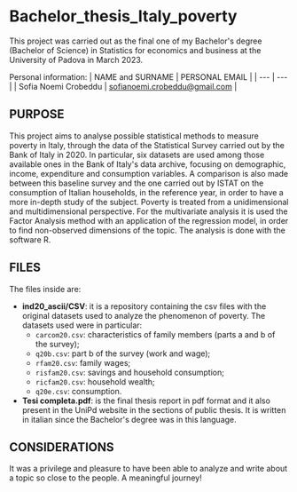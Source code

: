 # Bachelor_thesis_Italy_poverty

This project was carried out as the final one of my Bachelor's degree (Bachelor of Science) in Statistics for economics and business at the University of Padova in March 2023.

Personal information:
| NAME and SURNAME | PERSONAL EMAIL |
| --- | --- |
| Sofia Noemi Crobeddu | sofianoemi.crobeddu@gmail.com | 

## PURPOSE

This project aims to analyse possible statistical methods to measure poverty in Italy, through the data of the Statistical Survey carried out by the Bank of Italy in 2020. In particular, six datasets are used among those available ones in the Bank of Italy's data archive, focusing on demographic, income, expenditure and consumption variables. A comparison is also made between this baseline survey and the one carried out by ISTAT on the consumption of Italian households, in the reference year, in order to have a more in-depth study of the subject. Poverty is treated from a unidimensional and multidimensional perspective. For the multivariate analysis it is used the Factor Analysis method with an application of the regression model, in order to find non-observed dimensions of the topic. The analysis is done with the software R.

## FILES

The files inside are:
- **ind20_ascii/CSV**: it is a repository containing the csv files with the original datasets used to analyze the phenomenon of poverty. The datasets used were in particular:
  - `carcom20.csv`: characteristics of family members (parts a and b of the survey);
  - `q20b.csv`: part b of the survey (work and wage);
  - `rfam20.csv`: family wages;
  - `risfam20.csv`: savings and household consumption;
  - `ricfam20.csv`: household wealth;
  - `q20e.csv`: consumption.
- **Tesi completa.pdf**: is the final thesis report in pdf format and it also present in the UniPd website in the sections of public thesis. It is written in italian since the Bachelor's degree was in this language.

## CONSIDERATIONS

It was a privilege and pleasure to have been able to analyze and write about a topic so close to the people. A meaningful journey!
